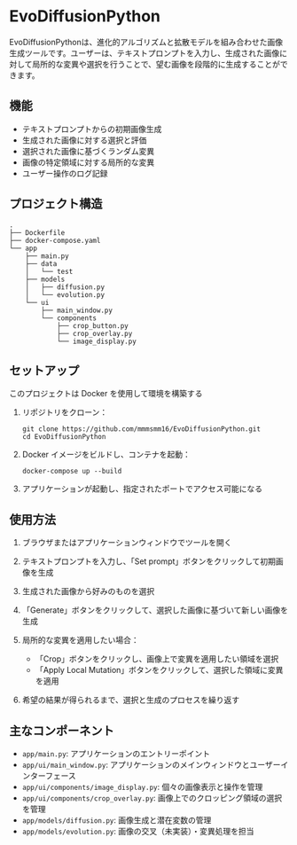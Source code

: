 # EvoDiffusionPython

EvoDiffusionPythonは、進化的アルゴリズムと拡散モデルを組み合わせた画像生成ツールです。ユーザーは、テキストプロンプトを入力し、生成された画像に対して局所的な変異や選択を行うことで、望む画像を段階的に生成することができます。

## 機能

- テキストプロンプトからの初期画像生成
- 生成された画像に対する選択と評価
- 選択された画像に基づくランダム変異
- 画像の特定領域に対する局所的な変異
- ユーザー操作のログ記録

## プロジェクト構造

```
.
├── Dockerfile
├── docker-compose.yaml
└── app
    ├── main.py
    ├── data
    │   └── test
    ├── models
    │   ├── diffusion.py
    │   └── evolution.py
    └── ui
        ├── main_window.py
        └── components
            ├── crop_button.py
            ├── crop_overlay.py
            └── image_display.py
```

## セットアップ

このプロジェクトは Docker を使用して環境を構築する

1. リポジトリをクローン：
   ```
   git clone https://github.com/mmmsmm16/EvoDiffusionPython.git
   cd EvoDiffusionPython
   ```

2. Docker イメージをビルドし、コンテナを起動：
   ```
   docker-compose up --build
   ```

3. アプリケーションが起動し、指定されたポートでアクセス可能になる

## 使用方法

1. ブラウザまたはアプリケーションウィンドウでツールを開く

2. テキストプロンプトを入力し、「Set prompt」ボタンをクリックして初期画像を生成

3. 生成された画像から好みのものを選択

4. 「Generate」ボタンをクリックして、選択した画像に基づいて新しい画像を生成

5. 局所的な変異を適用したい場合：
   - 「Crop」ボタンをクリックし、画像上で変異を適用したい領域を選択
   - 「Apply Local Mutation」ボタンをクリックして、選択した領域に変異を適用

6. 希望の結果が得られるまで、選択と生成のプロセスを繰り返す

## 主なコンポーネント

- `app/main.py`: アプリケーションのエントリーポイント
- `app/ui/main_window.py`: アプリケーションのメインウィンドウとユーザーインターフェース
- `app/ui/components/image_display.py`: 個々の画像表示と操作を管理
- `app/ui/components/crop_overlay.py`: 画像上でのクロッピング領域の選択を管理
- `app/models/diffusion.py`: 画像生成と潜在変数の管理
- `app/models/evolution.py`: 画像の交叉（未実装）・変異処理を担当
